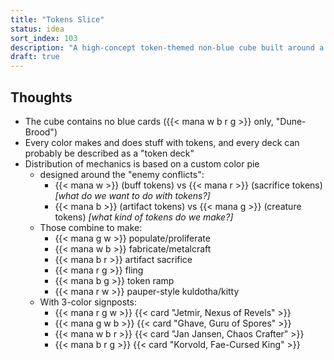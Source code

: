 ```yaml
---
title: "Tokens Slice"
status: idea
sort_index: 103
description: "A high-concept token-themed non-blue cube built around a custom color pie"
draft: true
---
```


## Thoughts

  * The cube contains no blue cards ({{< mana w b r g >}} only, "Dune-Brood")
  * Every color makes and does stuff with tokens, and every deck can probably be described as a "token deck"
  * Distribution of mechanics is based on a custom color pie
      * designed around the "enemy conflicts":
          * {{< mana w >}} (buff tokens) vs {{< mana r >}} (sacrifice tokens) _\[what do we want to do with tokens?]_
          * {{< mana b >}} (artifact tokens) vs {{< mana g >}} (creature tokens) _\[what kind of tokens do we make?]_
      * Those combine to make:
          * {{< mana g w >}} populate/proliferate
          * {{< mana w b >}} fabricate/metalcraft
          * {{< mana b r >}} artifact sacrifice
          * {{< mana r g >}} fling
          * {{< mana b g >}} token ramp
          * {{< mana r w >}} pauper-style kuldotha/kitty
      * With 3-color signposts:
          * {{< mana r g w >}} {{< card "Jetmir, Nexus of Revels" >}}
          * {{< mana g w b >}} {{< card "Ghave, Guru of Spores" >}}
          * {{< mana w b r >}} {{< card "Jan Jansen, Chaos Crafter" >}}
          * {{< mana b r g >}} {{< card "Korvold, Fae-Cursed King" >}}
